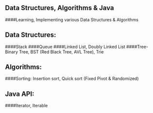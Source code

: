 ## Data Structures, Algorithms & Java
####Learning, Implementing various Data Structures &amp; Algorithms

## Data Structures: 
####Stack
####Queue
####Linked List, Doubly Linked List
####Tree- Binary Tree, BST (Red Black Tree, AVL Tree), Trie

## Algorithms:
####Sorting: Insertion sort, Quick sort (Fixed Pivot & Randomized)

## Java API:
####Iterator, Iterable
